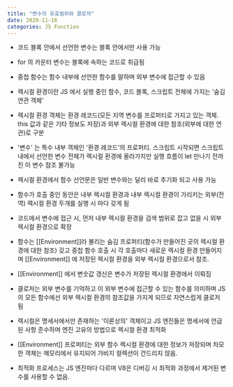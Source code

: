 ```yaml
---
title: "변수의 유효범위와 클로저"
date: 2020-11-16
categories: JS Function
---
```


- 코드 블록 안에서 선언한 변수는 블록 안에서만 사용 가능

- for 의 카운터 변수는 블록에 속하는 코드로 취급됨

- 중첩 함수는 함수 내부에 선언한 함수를 말하며 외부 변수에 접근할 수 있음

- 렉시컬 환경이란 JS 에서 실행 중인 함수, 코드 블록, 스크립트 전체에 가지는 '숨김 연관 객체'

- 렉시컬 환경 객체는 환경 레코드(모든 지역 변수를 프로퍼티로 가지고 있는 객체. this 값과 같은 기타 정보도 저장)과 외부 렉시컬 환경에 대한 참조(외부에 대한 연관)로 구분

- '변수' 는 특수 내부 객체인 '환경 레코드'의 프로퍼티. 스크립트 시작되면 스크립트 내에서 선언한 변수 전체가 렉시컬 환경에 올라가지만 실행 흐름이 let 만나기 전까진 이 변수 참조 불가능

- 렉시컬 환경에서 함수 선언문은 일반 변수와는 달리 바로 추기화 되고 사용 가능

- 함수가 호출 중인 동안은 내부 렉시컬 환경과 내부 렉시컬 환경이 가리키는 외부(전역) 렉시컬 환경 두개를 실행 시 마다 갖게 됨

- 코드에서 변수에 접근 시, 먼저 내부 렉시컬 환경을 검색 범위로 잡고 없을 시 외부 렉시컬 환경으로 확장

- 함수는 [[Environment]]라 불리는 숨김 프로퍼티(함수가 만들어진 곳의 렉시컬 환경에 대한 참조) 갖고 중첩 함수 호출 시 각 호출마다 새로운 렉시컬 환경 만들어지며 [[Environment]] 에 저장된 렉시컬 환경을 외부 렉시컬 환경으로서 참조.

- [[Environment]] 에서 변숫값 갱신은 변수가 저장된 렉시컬 환경에서 이뤄짐

- 클로저는 외부 변수를 기억하고 이 외부 변수에 접근할 수 있는 함수를 의미하며 JS 의 모든 함수에선 외부 렉시컬 환경의 참조값을 가지게 되므로 자연스럽게 클로저 됨

- 렉시컬은 명세서에서만 존재하는 '이론상의' 객체이고 JS 엔진들은 명세서에 언급된 사항 준수하며 엔진 고유의 방법으로 렉시컬 환경 최적화

- [[Environment]] 프로퍼티는 외부 함수 렉시컬 환경에 대한 정보가 저장되며 차모한 객체는 메모리에서 유지되어 가비지 컬렉션이 건드리지 않음.

- 최적화 프로세스는 JS 엔진마다 다르며 V8은 디버깅 시 최적화 과정에서 제거된 변수를 사용할 수 없음.
